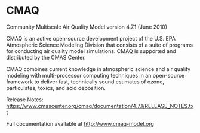 CMAQ
====

Community Multiscale Air Quality Model version 4.7.1 (June 2010)

CMAQ is an active open-source development project of the U.S. EPA Atmospheric Science Modeling Division that consists of a suite of programs for conducting air quality model simulations. CMAQ is supported and distributed by the CMAS Center.

CMAQ combines current knowledge in atmospheric science and air quality modeling with multi-processor computing techniques in an open-source framework to deliver fast, technically sound estimates of ozone, particulates, toxics, and acid deposition.

Release Notes: https://www.cmascenter.org/cmaq/documentation/4.7.1/RELEASE_NOTES.txt

Full documentation available at http://www.cmaq-model.org
